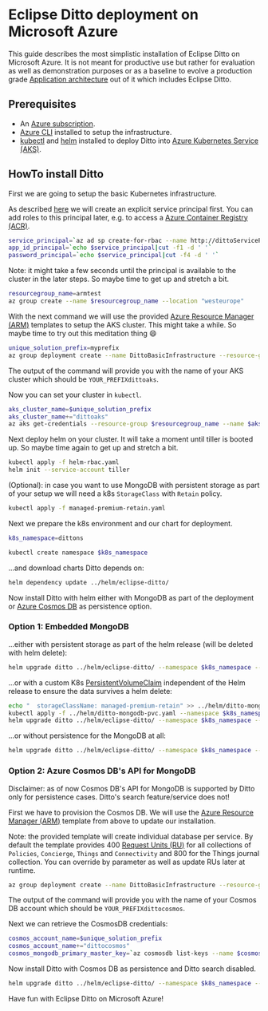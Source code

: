 # Eclipse Ditto deployment on Microsoft Azure

This guide describes the most simplistic installation of Eclipse Ditto on Microsoft Azure. It is not meant for productive use but rather for evaluation as well as demonstration purposes or as a baseline to evolve a production grade [Application architecture](https://docs.microsoft.com/en-us/azure/architecture/guide/) out of it which includes Eclipse Ditto.

## Prerequisites

- An [Azure subscription](https://azure.microsoft.com/en-us/get-started/).
- [Azure CLI](https://docs.microsoft.com/en-us/cli/azure/install-azure-cli) installed to setup the infrastructure.
- [kubectl](https://kubernetes.io/docs/tasks/tools/install-kubectl/) and [helm](https://helm.sh/docs/using_helm/#installing-helm) installed to deploy Ditto into [Azure Kubernetes Service (AKS)](https://docs.microsoft.com/en-us/azure/aks/intro-kubernetes).

## HowTo install Ditto

First we are going to setup the basic Kubernetes infrastructure.

As described [here](https://docs.microsoft.com/en-gb/azure/aks/kubernetes-service-principal) we will create an explicit service principal first. You can add roles to this principal later, e.g. to access a [Azure Container Registry (ACR)](https://docs.microsoft.com/en-us/azure/container-registry/container-registry-intro).

```bash
service_principal=`az ad sp create-for-rbac --name http://dittoServicePrincipal --skip-assignment --output tsv`
app_id_principal=`echo $service_principal|cut -f1 -d ' '`
password_principal=`echo $service_principal|cut -f4 -d ' '`
```

Note: it might take a few seconds until the principal is available to the cluster in the later steps. So maybe time to get up and stretch a bit.

```bash
resourcegroup_name=armtest
az group create --name $resourcegroup_name --location "westeurope"
```

With the next command we will use the provided [Azure Resource Manager (ARM)](https://docs.microsoft.com/en-us/azure/azure-resource-manager/resource-group-overview) templates to setup the AKS cluster. This might take a while. So maybe time to try out this meditation thing :smile:

```bash
unique_solution_prefix=myprefix
az group deployment create --name DittoBasicInfrastructure --resource-group $resourcegroup_name --template-file arm/dittoInfrastructureDeployment.json --parameters uniqueSolutionPrefix=$unique_solution_prefix servicePrincipalClientId=$app_id_principal servicePrincipalClientSecret=$password_principal
```

The output of the command will provide you with the name of your AKS cluster which should be `YOUR_PREFIXdittoaks`.

Now you can set your cluster in `kubectl`.

```bash
aks_cluster_name=$unique_solution_prefix
aks_cluster_name+="dittoaks"
az aks get-credentials --resource-group $resourcegroup_name --name $aks_cluster_name
```

Next deploy helm on your cluster. It will take a moment until tiller is booted up. So maybe time again to get up and stretch a bit.

```bash
kubectl apply -f helm-rbac.yaml
helm init --service-account tiller
```

(Optional): in case you want to use MongoDB with persistent storage as part of your setup we will need a k8s `StorageClass` with `Retain` policy.

```bash
kubectl apply -f managed-premium-retain.yaml
```

Next we prepare the k8s environment and our chart for deployment.

```bash
k8s_namespace=dittons

kubectl create namespace $k8s_namespace
```

...and download charts Ditto depends on:

```bash
helm dependency update ../helm/eclipse-ditto/
```

Now install Ditto with helm either with MongoDB as part of the deployment or [Azure Cosmos DB](https://docs.microsoft.com/en-gb/azure/cosmos-db/introduction) as persistence option.

### Option 1: Embedded MongoDB

...either with persistent storage as part of the helm release (will be deleted with helm delete):

```bash
helm upgrade ditto ../helm/eclipse-ditto/ --namespace $k8s_namespace --set service.type=LoadBalancer,mongodb.persistence.enabled=true,mongodb.persistence.storageClass=managed-premium-retain --wait --install
```

...or with a custom K8s [PersistentVolumeClaim](https://kubernetes.io/docs/concepts/storage/persistent-volumes/) independent of the Helm release to ensure the data survives a helm delete:

```bash
echo "  storageClassName: managed-premium-retain" >> ../helm/ditto-mongodb-pvc.yaml
kubectl apply -f ../helm/ditto-mongodb-pvc.yaml --namespace $k8s_namespace
helm upgrade ditto ../helm/eclipse-ditto/ --namespace $k8s_namespace --set service.type=LoadBalancer,mongodb.persistence.enabled=true,mongodb.persistence.existingClaim=ditto-mongodb-pvc --wait --install
```

...or without persistence for the MongoDB at all:

```bash
helm upgrade ditto ../helm/eclipse-ditto/ --namespace $k8s_namespace --set service.type=LoadBalancer --wait --install
```

### Option 2: Azure Cosmos DB's API for MongoDB

Disclaimer: as of now Cosmos DB's API for MongoDB is supported by Ditto only for persistence cases. Ditto's search feature/service does not!

First we have to provision the Cosmos DB. We will use the [Azure Resource Manager (ARM)](https://docs.microsoft.com/en-us/azure/azure-resource-manager/resource-group-overview) template from above to update our installation.

Note: the provided template will create individual database per service. By default the template provides 400 [Request Units (RU)](https://docs.microsoft.com/en-us/azure/cosmos-db/request-units) for all collections of `Policies`, `Concierge`, `Things` and `Connectivity` and 800 for the Things journal collection. You can override by parameter as well as update RUs later at runtime.

```bash
az group deployment create --name DittoBasicInfrastructure --resource-group $resourcegroup_name --template-file arm/dittoInfrastructureDeployment.json --parameters uniqueSolutionPrefix=$unique_solution_prefix servicePrincipalClientId=$app_id_principal servicePrincipalClientSecret=$password_principal cosmosDB=true
```

The output of the command will provide you with the name of your Cosmos DB account which should be `YOUR_PREFIXdittocosmos`.

Next we can retrieve the CosmosDB credentials:

```bash
cosmos_account_name=$unique_solution_prefix
cosmos_account_name+="dittocosmos"
cosmos_mongodb_primary_master_key=`az cosmosdb list-keys --name $cosmos_account_name --resource-group $resourcegroup_name --output tsv|cut  -f1|head -1`
```

Now install Ditto with Cosmos DB as persistence and Ditto search disabled.

```bash
helm upgrade ditto ../helm/eclipse-ditto/ --namespace $k8s_namespace --set search.enabled=false,mongodb.embedded.enabled=false,mongodb.apps.concierge.uri=mongodb://$cosmos_account_name:$cosmos_mongodb_primary_master_key@$cosmos_account_name.documents.azure.com:10255/concierge\?ssl=true\&replicaSet=globaldb\&maxIdleTimeMS=120000,mongodb.apps.concierge.ssl=true,mongodb.apps.connectivity.uri=mongodb://$cosmos_account_name:$cosmos_mongodb_primary_master_key@$cosmos_account_name.documents.azure.com:10255/connectivity\?ssl=true\&replicaSet=globaldb\&maxIdleTimeMS=120000,mongodb.apps.connectivity.ssl=true,mongodb.apps.things.uri=mongodb://$cosmos_account_name:$cosmos_mongodb_primary_master_key@$cosmos_account_name.documents.azure.com:10255/things\?ssl=true\&replicaSet=globaldb\&maxIdleTimeMS=120000,mongodb.apps.things.ssl=true,mongodb.apps.policies.uri=mongodb://$cosmos_account_name:$cosmos_mongodb_primary_master_key@$cosmos_account_name.documents.azure.com:10255/policies\?ssl=true\&replicaSet=globaldb\&maxIdleTimeMS=120000,mongodb.apps.policies.ssl=true,service.type=LoadBalancer --wait --install
```

Have fun with Eclipse Ditto on Microsoft Azure!
